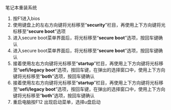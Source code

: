 笔记本重装系统

1. 按F1进入bios
2. 使用键盘上的左右方向键将光标移至“**security**”栏目，再使用上下方向键将光标移至“**secure boot**”选项
3. 进入secure boot菜单界面后，将光标移至“**secure boot**”选项，按回车键确认
4. 进入secure boot菜单界面后，将光标移至“**secure boot**”选项，按回车键确认
5. 接着使用左右方向键将光标移至“**startup**”栏目，再使用上下方向键将光标移至“**uefi/legacy boot**”选项，按回车键，在弹出的选择窗口中，使用上下方向键将光标移至“**both**”选项，按回车键确认
6. 接着使用左右方向键将光标移至“**startup**”栏目，再使用上下方向键将光标移至“**uefi/legacy boot**”选项，按回车键，在弹出的选择窗口中，使用上下方向键将光标移至“**both**”选项，按回车键确认
7. 重启电脑按F12 出现启动菜单，选择u盘启动